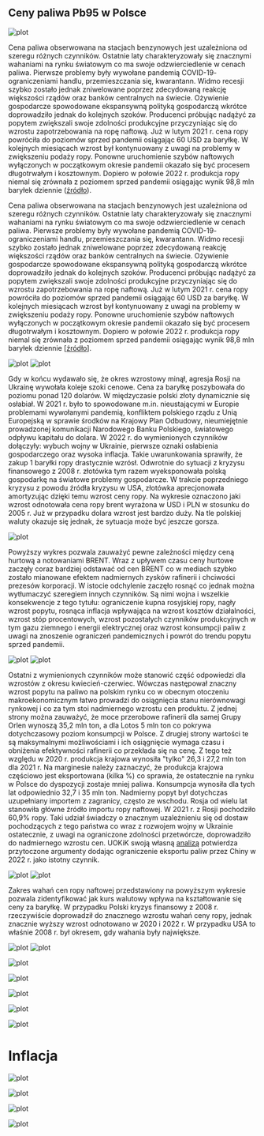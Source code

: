 ## Ceny paliwa Pb95 w Polsce
![plot](https://github.com/Vosbrucke/Poland_Pb95_prices/blob/main/Plots/Brent%20in%20USD%20vs%20brent%20in%20PLN.png "Relative growth of Brent oil price in PLN and USD")

  Cena paliwa obserwowana na stacjach benzynowych jest uzależniona od szeregu różnych czynników. Ostatnie laty charakteryzowały się znacznymi wahaniami na rynku światowym co ma swoje odzwierciedlenie w cenach paliwa. Pierwsze problemy były wywołane pandemią COVID-19- ograniczeniami handlu, przemieszczania się, kwarantann. Widmo recesji szybko zostało jednak zniwelowane poprzez zdecydowaną reakcję większości rządów oraz banków centralnych na świecie. Ożywienie gospodarcze spowodowane ekspansywną polityką gospodarczą wkrótce doprowadziło jednak do kolejnych szoków. Producenci próbując nadążyć za popytem zwiększali swoje zdolności produkcyjne przyczyniając się do wzrostu zapotrzebowania na ropę naftową. Już w lutym 2021 r. cena ropy powróciła do poziomów sprzed pandemii osiągając 60 USD za baryłkę. W kolejnych miesiącach wzrost był kontynuowany z uwagi na problemy w zwiększeniu podaży ropy. Ponowne uruchomienie szybów naftowych wyłączonych w początkowym okresie pandemii okazało się być procesem długotrwałym i kosztownym. Dopiero w połowie 2022 r. produkcja ropy niemal się zrównała z poziomem sprzed pandemii osiągając wynik 98,8 mln baryłek dziennie 
([źródło](https://www.eia.gov/outlooks/steo/report/global_oil.php)).

  Cena paliwa obserwowana na stacjach benzynowych jest uzależniona od szeregu różnych czynników. Ostatnie laty charakteryzowały się znacznymi wahaniami na rynku światowym co ma swoje odzwierciedlenie w cenach paliwa. Pierwsze problemy były wywołane pandemią COVID-19- ograniczeniami handlu, przemieszczania się, kwarantann. Widmo recesji szybko zostało jednak zniwelowane poprzez zdecydowaną reakcję większości rządów oraz banków centralnych na świecie. Ożywienie gospodarcze spowodowane ekspansywną polityką gospodarczą wkrótce doprowadziło jednak do kolejnych szoków. Producenci próbując nadążyć za popytem zwiększali swoje zdolności produkcyjne przyczyniając się do wzrostu zapotrzebowania na ropę naftową. Już w lutym 2021 r. cena ropy powróciła do poziomów sprzed pandemii osiągając 60 USD za baryłkę. W kolejnych miesiącach wzrost był kontynuowany z uwagi na problemy w zwiększeniu podaży ropy. Ponowne uruchomienie szybów naftowych wyłączonych w początkowym okresie pandemii okazało się być procesem długotrwałym i kosztownym. Dopiero w połowie 2022 r. produkcja ropy niemal się zrównała z poziomem sprzed pandemii osiągając wynik 98,8 mln baryłek dziennie [[źródło](https://www.eia.gov/outlooks/steo/report/global_oil.php)].

![plot](https://github.com/Vosbrucke/Poland_Pb95_prices/blob/main/Plots/Range%20and%20median%20in%20PLN.png "Range and median Brent oil price in PLN")
![plot](https://github.com/Vosbrucke/Poland_Pb95_prices/blob/main/Plots/Range%20and%20median%20in%20USD.png "Range and median Brent oil price in USD")

  Gdy w końcu wydawało się, że okres wzrostowy minął, agresja Rosji na Ukrainę wywołała koleje szoki cenowe. Cena za baryłkę poszybowała do poziomu ponad 120 dolarów. W międzyczasie polski złoty dynamicznie się osłabiał. W 2021 r. było to spowodowane m.in. nieustającymi w Europie problemami wywołanymi pandemią, konfliktem polskiego rządu z Unią Europejską w sprawie środków na Krajowy Plan Odbudowy, nieumiejętnie prowadzonej komunikacji Narodowego Banku Polskiego, światowego odpływu kapitału do dolara. W 2022 r. do wymienionych czynników dołączyły: wybuch wojny w Ukrainie, pierwsze oznaki osłabienia gospodarczego oraz wysoka inflacja. Takie uwarunkowania sprawiły, że zakup 1 baryłki ropy drastycznie wzrósł. Odwrotnie do sytuacji z kryzysu finansowego z 2008 r. złotówka tym razem wyeksponowała polską gospodarkę na światowe problemy gospodarcze. W trakcie poprzedniego kryzysu z powodu źródła kryzysu w USA, złotówka aprecjonowała amortyzując dzięki temu wzrost ceny ropy. Na wykresie oznaczono jaki wzrost odnotowała cena ropy brent wyrażona w USD i PLN w stosunku do 2005 r. Już w przypadku dolara wzrost jest bardzo duży. Na tle polskiej waluty okazuje się jednak, że sytuacja może być jeszcze gorsza.

![plot](https://github.com/Vosbrucke/Poland_Pb95_prices/blob/main/Plots/Wholesale%20vs%20brent%20price.png "Wholesale vs Brent price")

  Powyższy wykres pozwala zauważyć pewne zależności między ceną hurtową a notowaniami BRENT. Wraz z upływem czasu ceny hurtowe zaczęły coraz bardziej odstawać od cen BRENT co w mediach szybko zostało mianowane efektem nadmiernych zysków rafinerii i chciwości prezesów korporacji. W istocie odchylenie zaczęło rosnąć co jednak można wytłumaczyć szeregiem innych czynników. Są nimi wojna i wszelkie konsekwencje z tego tytułu: ograniczenie kupna rosyjskiej ropy, nagły wzrost popytu, rosnąca inflacja wpływająca na wzrost kosztów działalności, wzrost stóp procentowych, wzrost pozostałych czynników produkcyjnych w tym gazu ziemnego i energii elektrycznej oraz wzrost konsumpcji paliw z uwagi na znoszenie ograniczeń pandemicznych i powrót do trendu popytu sprzed pandemii. 

![plot](https://github.com/Vosbrucke/Poland_Pb95_prices/blob/main/Plots/Price-generating%20factors%20Pb95.png "Share of price factors")
![plot](https://github.com/Vosbrucke/Poland_Pb95_prices/blob/main/Plots/Model%20vs%20actual%20price.png "Price factors")

  Ostatni z wymienionych czynników może stanowić część odpowiedzi dla wzrostów z okresu kwiecień-czerwiec. Wówczas następował znaczny wzrost popytu na paliwo na polskim rynku co w obecnym otoczeniu makroekonomicznym łatwo prowadzi do osiągnięcia stanu nierównowagi rynkowej i co za tym stoi nadmiernego wzrostu cen produktu. Z jednej strony można zauważyć, że moce przerobowe rafinerii dla samej Grupy Orlen wynoszą 35,2 mln ton, a dla Lotos 5 mln ton co pokrywa dotychczasowy poziom konsumpcji w Polsce. Z drugiej strony wartości te są maksymalnymi możliwościami i ich osiągnięcie wymaga czasu i obniżenia efektywności rafinerii co przekłada się na cenę. Z tego też względu w 2020 r. produkcja krajowa wynosiła "tylko" 26,3 i 27,2 mln ton dla 2021 r. Na marginesie należy zaznaczyć, że produkcja krajowa częściowo jest eksportowana (kilka %) co sprawia, że ostatecznie na rynku w Polsce do dyspozycji zostaje mniej paliwa. Konsumpcja wynosiła dla tych lat odpowiednio 32,7 i 35 mln ton. Nadmierny popyt był dotychczas uzupełniany importem z zagranicy, często ze wschodu. Rosja od wielu lat stanowiła główne źródło importu ropy naftowej. W 2021 r. z Rosji pochodziło 60,9% ropy. Taki udział świadczy o znacznym uzależnieniu się od dostaw pochodzących z tego państwa co wraz z rozwojem wojny w Ukrainie ostatecznie, z uwagi na ograniczone zdolności przetwórcze, doprowadziło do nadmiernego wzrostu cen. UOKiK swoją własną [analizą](https://uokik.gov.pl/aktualnosci.php?news_id=18755) potwierdza przytoczone argumenty dodając ograniczenie eksportu paliw przez Chiny w 2022 r. jako istotny czynnik. 


![plot](https://github.com/Vosbrucke/Poland_Pb95_prices/blob/main/Plots/Range%20in%20PLN.png "Range in PLN")
![plot](https://github.com/Vosbrucke/Poland_Pb95_prices/blob/main/Plots/Range%20in%20USD.png "Range in USD")

  Zakres wahań cen ropy naftowej przedstawiony na powyższym wykresie pozwala zidentyfikować jak kurs walutowy wpływa na kształtowanie się ceny za baryłkę. W przypadku Polski kryzys finansowy z 2008 r. rzeczywiście doprowadził do znacznego wzrostu wahań ceny ropy, jednak znacznie wyższy wzrost odnotowano w 2020 i 2022 r. W przypadku USA to właśnie 2008 r. był okresem, gdy wahania były największe.

![plot](https://github.com/Vosbrucke/Poland_Pb95_prices/blob/main/Plots/Brent%20in%20PLN.png "Boxplot of Brent oil prices in PLN")
![plot](https://github.com/Vosbrucke/Poland_Pb95_prices/blob/main/Plots/Brent%20USD.png "Boxplot of Brent oil prices in USD")


![plot](https://github.com/Vosbrucke/Poland_Pb95_prices/blob/main/Plots/Annual%20change%20in%20gasoline%20spending%20in%20Europe.png "Annual change in gasoline spending in Europe")

![plot](https://github.com/Vosbrucke/Poland_Pb95_prices/blob/main/Plots/Gasoil%20prices%20in%20Europe%20on%202022-08-29.png "Gasoil prices in Europe in 2022")

![plot](https://github.com/Vosbrucke/Poland_Pb95_prices/blob/main/Plots/Increase%20in%20Pb95%20fuel%20prices%20among%20EU%20members.png "Increase in Pb95 fuel prices")

![plot](https://github.com/Vosbrucke/Poland_Pb95_prices/blob/main/Plots/Annual%20change%20in%20gasoline%20spending%20in%20Europe.png "Annual change in gasoline spending in Europe")

![plot](https://github.com/Vosbrucke/Poland_Pb95_prices/blob/main/Plots/Inflation%20and%20share%20of%20YoY%20increase%20in%20energy%20and%20food%20prices%20in%20HICP%20inflation%20in%20Europe.png
 "Inflation and share of YoY increase in energy and food prices in HICP inflation in Europe")


# Inflacja

![plot](https://github.com/Vosbrucke/Poland_Pb95_prices/blob/main/Plots/Inflation%20in%20all%20countries.png "Inflation in all countries")

![plot](https://github.com/Vosbrucke/Poland_Pb95_prices/blob/main/Plots/Inflation%20in%20selected%20countries.png "Inflation in selected countries")

![plot](https://github.com/Vosbrucke/Poland_Pb95_prices/blob/main/Plots/Inflation%20components.png "Inflation components")

![plot](https://github.com/Vosbrucke/Poland_Pb95_prices/blob/main/Plots/Inflation%20and%20purchasing%20power%20adjusted%20GDP%20per%20capita%20in%20Europe.png "Inflation and purchasing power adjusted GDP per capita in Europe")
